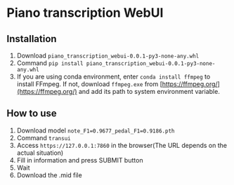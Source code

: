 # Piano transcription WebUI

## Installation

1. Download `piano_transcription_webui-0.0.1-py3-none-any.whl`
1. Command `pip install piano_transcription_webui-0.0.1-py3-none-any.whl`
1. If you are using conda environment, enter `conda install ffmpeg` to install FFmpeg.
   If not, download `ffmpeg.exe` from [https://ffmpeg.org/](https://ffmpeg.org/) and add its path to
   system environment variable.

## How to use

1. Download model `note_F1=0.9677_pedal_F1=0.9186.pth`
1. Command `transui`
1. Access `https://127.0.0.1:7860` in the browser(The URL depends on the actual situation)
1. Fill in information and press SUBMIT button
1. Wait
1. Download the .mid file
